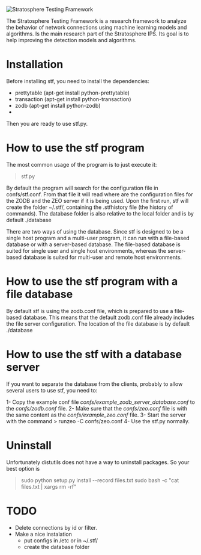 ![Stratosphere Testing Framework](http://)

The Stratosphere Testing Framework is a research framework to analyze the behavior of network connections using machine learning models and algorithms. Is the main research part of the Stratosphere IPS. Its goal is to help improving the detection models and algorithms.


# Installation
Before installing stf, you need to install the dependencies:

- prettytable (apt-get install python-prettytable)
- transaction (apt-get install python-transaction)
- zodb (apt-get install python-zodb)
- 

Then you are ready to use stf.py.

# How to use the stf program
The most common usage of the program is to just execute it:

> stf.py

By default the program will search for the configuration file in confs/stf.conf. From that file it will read where are the configuration files for the ZODB and the ZEO server if it is being used. Upon the first run, stf will create the folder ~/.stf/, containing the .stfhistory file (the history of commands).
The database folder is also relative to the local folder and is by default ./database 

There are two ways of using the database. Since stf is designed to be a single host program and a multi-user program, it can run with a file-based database or with a server-based database. The file-based database is suited for single user and single host environments, whereas the server-based database is suited for multi-user and remote host environments.

# How to use the stf program with a file database
By default stf is using the zodb.conf file, which is prepared to use a file-based database. This means that the default zodb.conf file already includes the file server configuration. The location of the file database is by default ./database

# How to use the stf with a database server
If you want to separate the database from the clients, probably to allow several users to use stf, you need to:

1- Copy the example conf file *confs/example_zodb_server_database.conf* to the *confs/zodb.conf* file. 
2- Make sure that the *confs/zeo.conf* file is with the same content as the *confs/example_zeo.conf* file. 
3- Start the server with the command 
    > runzeo -C confs/zeo.conf
4- Use the stf.py normally.

# Uninstall
Unfortunately distutils does not have a way to uninstall packages. So your best option is

> sudo python setup.py install --record files.txt
> sudo bash -c "cat files.txt | xargs rm -rf"


# TODO

- Delete connections by id or filter.
- Make a nice instalation
    - put configs in /etc or in ~/.stf/
    - create the database folder
